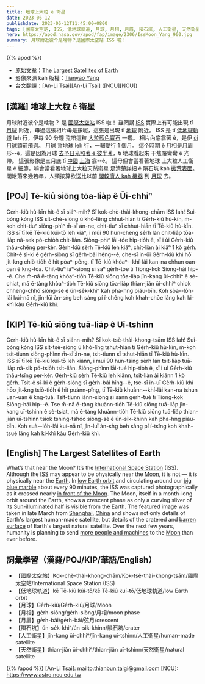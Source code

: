 ```yaml
---
title: 地球上大粒 ê 衛星
date: 2023-06-12
publishdate: 2023-06-12T11:45:00+0800
tags: [國際太空站, ISS, 低地球軌道, 月球, 月相, 月眉, 隕石坑, 人工衛星, 天然衛星]
hero: https://apod.nasa.gov/apod/fap/image/2306/IssMoon_Yang_960.jpg
summary: 月球附近彼个是啥物？是國際太空站 ISS 啦！
---
```


{{% apod %}}

- 原始文章：[The Largest Satellites of Earth](https://apod.nasa.gov/apod/ap230612.html)
- 影像來源 kah 版權：[Tianyao Yang](mailto:yangtian1994@gmail.com)
- 台文翻譯：[An-Li Tsai][An-Li Tsai] ([NCU][NCU])

## [漢羅] 地球上大粒 ê 衛星
月球附近彼个是啥物？
是 [國際太空站][International Space Station] ISS 啦！
雖罔講 [ISS][ISS] 實際上有可能出現 tī [月球][Moon 1] 附近，毋過這張相片毋是按呢，這張是出現 tī [地球][Earth] 附近。
ISS 是 tī [低地球軌道][low Earth orbit] leh 行，伊每 90 分鐘 踅咱這粒 [大粒藍色寶石][big blue marble] 一擺。
相片內底翕著 ê，是伊 [ùi 月球頭前飛過][in front of the Moon]。
月球 踅地球 leh 行，一輾愛行 1 個月。
這个時期 ê 月相是月眉形--ê，這是因為月球 [去予日光照著 ê 彼半爿][Sun-illuminated half]，tī 地球看起來 干焦賰彎彎 ê 光帶。
這張影像是三月底 tī [中國][China] [上海][Shanghai] 翕--ê。
這毋但會當看著地球 上大粒人工衛星 ê 細節，嘛會當看著地球上大粒天然衛星 足清楚詳細 ê 隕石坑 kah [拋荒表面][barren surface]。
閣紲落來幾若年，人類按算欲送比以前 [閣較濟人 kah 機器][more people and machines] 到 [月球][Moon 2] 去。

## [POJ] Tē-kiû siōng tōa-lia̍p ê Ūi-chhiⁿ
Ge̍rh-kiû hù-kīn hit-ê sī siáⁿ-mih?
Sī kok-chè-thài-khong-chām ISS lah!
Sui-bóng kóng ISS si̍t-chè-siōng ū khó-lêng chhut-hiān tī Ge̍rh-kiû hù-kīn, m̄-koh chit-tiuⁿ siòng-phìⁿ m̄-sī án-ne, chit-tiuⁿ sī chhut-hiān tī Tē-kiû hù-kīn.
ISS sī tī kē Tē-kiû kúi-tō leh kiâⁿ, i múi 90 hun-cheng se̍rh lán chit-lia̍p tōa-lia̍p nâ-sek pó-chio̍h chi̍t-liàn.
Siòng-phìⁿ lāi-tóe hip-tio̍h ê, sī i ùi Ge̍rh-kiû thâu-chêng per-kèr.
Ge̍rh-kiû se̍rh Tē-kiû leh kiâⁿ, chi̍t-liàn ài kiâⁿ 1 kò ge̍rh.
Chit-ê sî-ki ê ge̍rh-siòng sī ge̍rh-bâi hêng--ê, che-sī in-ūi Ge̍rh-kiû khì hō͘ ji̍t-kng chiò-tio̍h ê hit pòaⁿ-pêng, tī Tē-kiû khòaⁿ--khí-lâi kan-na chhun oan-oan ê kng-tòa.
Chit-tiuⁿ iáⁿ-siōng sī saⁿ ge̍rh-tóe tī Tiong-kok Siōng-hái hip--ê.
Che m̄-nā ē-tàng khòaⁿ-tio̍h Tē-kiû siōng tōa-lia̍p jîn-kang ūi-chhiⁿ ê sè-chiat, mā ē-tàng khòaⁿ-tio̍h Tē-kiû siōng tōa-lia̍p thian-jiân ūi-chhiⁿ chiok chheng-chhó͘ siông-sè ê ún-se̍k-khiⁿ kah pha-hng piáu-bīn.
Koh sòa--lo̍h-lâi kúi-nā nî, jîn-lūi àn-sǹg beh sàng pí í-chêng koh khah-chōe lâng kah ki-khì kàu Ge̍rh-kiû khì.

## [KIP] Tē-kiû siōng tuā-lia̍p ê Uī-tshinn
Ge̍rh-kiû hù-kīn hit-ê sī siánn-mih?
Sī kok-tsè-thài-khong-tsām ISS lah!
Sui-bóng kóng ISS si̍t-tsè-siōng ū khó-lîng tshut-hiān tī Ge̍rh-kiû hù-kīn, m̄-koh tsit-tiunn siòng-phìnn m̄-sī án-ne, tsit-tiunn sī tshut-hiān tī Tē-kiû hù-kīn.
ISS sī tī kē Tē-kiû kuí-tō leh kiânn, i muí 90 hun-tsing se̍rh lán tsit-lia̍p tuā-lia̍p nâ-sik pó-tsio̍h tsi̍t-liàn.
Siòng-phìnn lāi-tué hip-tio̍h ê, sī i uì Ge̍rh-kiû thâu-tsîng per-kèr.
Ge̍rh-kiû se̍rh Tē-kiû leh kiânn, tsi̍t-liàn ài kiânn 1 kò ge̍rh.
Tsit-ê sî-ki ê ge̍rh-siòng sī ge̍rh-bâi hîng--ê, tse-sī in-uī Ge̍rh-kiû khì hōo ji̍t-kng tsiò-tio̍h ê hit puànn-pîng, tī Tē-kiû khuànn--khí-lâi kan-na tshun uan-uan ê kng-tuà.
Tsit-tiunn iánn-siōng sī sann ge̍rh-tué tī Tiong-kok Siōng-hái hip--ê.
Tse m̄-nā ē-tàng khuànn-tio̍h Tē-kiû siōng tuā-lia̍p jîn-kang uī-tshinn ê sè-tsiat, mā ē-tàng khuànn-tio̍h Tē-kiû siōng tuā-lia̍p thian-jiân uī-tshinn tsiok tshing-tshóo siông-sè ê ún-si̍k-khinn kah pha-hng piáu-bīn.
Koh suà--lo̍h-lâi kuí-nā nî, jîn-luī àn-sǹg beh sàng pí í-tsîng koh khah-tsuē lâng kah ki-khì kàu Ge̍rh-kiû khì.

## [English] The Largest Satellites of Earth
What’s that near the Moon?
It’s the [International Space Station][International Space Station] (ISS).
Although the [ISS][ISS] may appear to be physically near the [Moon][Moon 1], it is not — it is physically near the [Earth][Earth].
In [low Earth orbit][low Earth orbit] and circulating around our [big blue marble][big blue marble] about every 90 minutes, the ISS was captured photographically as it crossed nearly [in front of the Moon][in front of the Moon].
The Moon, itself in a month-long orbit around the Earth, shows a crescent phase as only a curving sliver of its [Sun-illuminated half][Sun-illuminated half] is visible from the Earth.
The featured image was taken in late March from [Shanghai][Shanghai], [China][China] and shows not only details of Earth's largest human-made satellite, but details of the cratered and [barren surface][barren surface] of Earth's largest natural satellite.
Over the next few years, humanity is planning to send [more people and machines][more people and machines] to the [Moon][Moon 2] than ever before.

## 詞彙學習（漢羅/POJ/KIP/華語/English）
- 【國際太空站】Kok-chè-thài-khong-chām/Kok-tsè-thài-khong-tsām/國際太空站/International Space Station (ISS)
- 【低地球軌道】kē Tē-kiû kúi-tō/kē Tē-kiû kuí-tō/低地球軌道/low Earth orbit
- 【月球】Ge̍rh-kiû/Ge̍rh-kiû/月球/Moon
- 【月相】ge̍rh-siòng/ge̍rh-siòng/月相/moon phase
- 【月眉】ge̍rh-bâi/ge̍rh-bâi/弦月/crescent
- 【隕石坑】ún-se̍k-khiⁿ/ún-si̍k-khinn/隕石坑/crater
- 【人工衛星】jîn-kang ūi-chhiⁿ/jîn-kang uī-tshinn/人工衛星/human-made satellite
- 【天然衛星】thian-jiân ūi-chhiⁿ/thian-jiân uī-tshinn/天然衛星/natural satellite

{{% /apod %}}
[An-Li Tsai]: mailto:thianbun.taigi@gmail.com
[NCU]: https://www.astro.ncu.edu.tw

[copyright]: https://apod.nasa.gov/apod/fap/lib/about_apod.html#srapply
[License]: https://creativecommons.org/licenses/by/2.0/

[International Space Station]:https://www.nasa.gov/mission_pages/station/main/index.html
[ISS]:https://apod.nasa.gov/apod/ap151109.html
[Moon 1]:https://solarsystem.nasa.gov/moons/earths-moon/overview/
[Earth]:https://solarsystem.nasa.gov/planets/earth/overview/
[low Earth orbit]:https://en.wikipedia.org/wiki/Low_Earth_orbit
[big blue marble]:https://apod.nasa.gov/apod/ap030426.html
[in front of the Moon]:https://apod.nasa.gov/apod/ap211206.html
[Sun-illuminated half]:https://i.redd.it/6ck58p1mkhf01.jpg
[Shanghai]:https://youtu.be/5XEtBHYUPg4
[China]:https://en.wikipedia.org/wiki/China
[barren surface]:https://www.salon.com/2014/07/09/buzz_aldrin_describes_the_magnificent_desolation_of_the_moon_and_other_fascinating_aspects_of_space_to_reddit/
[more people and machines]:https://en.wikipedia.org/wiki/List_of_missions_to_the_Moon#Future_missions
[Moon 2]:https://apod.nasa.gov/apod/ap221201.html
